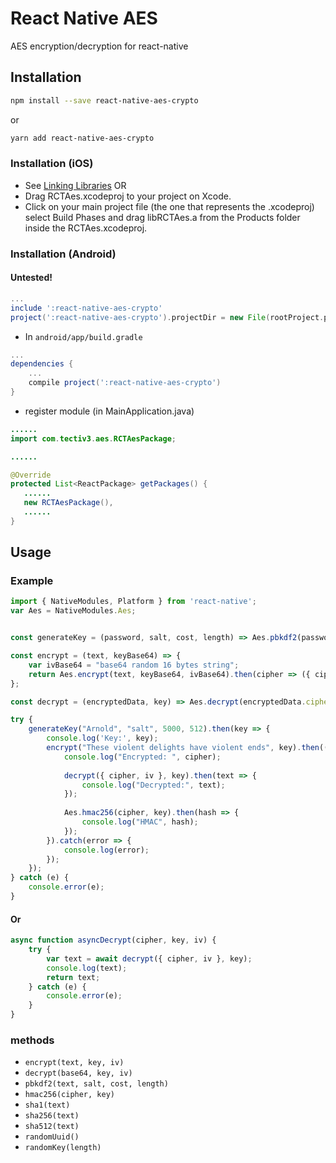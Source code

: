 # React Native AES

AES encryption/decryption for react-native

## Installation
```sh
npm install --save react-native-aes-crypto
```
or
```sh
yarn add react-native-aes-crypto
```
### Installation (iOS)
* See [Linking Libraries](http://facebook.github.io/react-native/docs/linking-libraries-ios.html)
OR
* Drag RCTAes.xcodeproj to your project on Xcode.
* Click on your main project file (the one that represents the .xcodeproj) select Build Phases and drag libRCTAes.a from the Products folder inside the RCTAes.xcodeproj.

### Installation (Android)
#### Untested!
```gradle
...
include ':react-native-aes-crypto'
project(':react-native-aes-crypto').projectDir = new File(rootProject.projectDir, '../node_modules/react-native-aes-crypto/android')
```

* In `android/app/build.gradle`

```gradle
...
dependencies {
    ...
    compile project(':react-native-aes-crypto')
}
```

* register module (in MainApplication.java)

```java
......
import com.tectiv3.aes.RCTAesPackage;

......

@Override
protected List<ReactPackage> getPackages() {
   ......
   new RCTAesPackage(),
   ......
}
```

## Usage

### Example

```js
import { NativeModules, Platform } from 'react-native';
var Aes = NativeModules.Aes;


const generateKey = (password, salt, cost, length) => Aes.pbkdf2(password, salt, cost, length);

const encrypt = (text, keyBase64) => {
    var ivBase64 = "base64 random 16 bytes string";
    return Aes.encrypt(text, keyBase64, ivBase64).then(cipher => ({ cipher, iv: ivBase64 }));
};

const decrypt = (encryptedData, key) => Aes.decrypt(encryptedData.cipher, key, encryptedData.iv);

try {
    generateKey("Arnold", "salt", 5000, 512).then(key => {
        console.log('Key:', key);
        encrypt("These violent delights have violent ends", key).then(({cipher, iv}) => {
            console.log("Encrypted: ", cipher);
            
            decrypt({ cipher, iv }, key).then(text => {
                console.log("Decrypted:", text);
            });
            
            Aes.hmac256(cipher, key).then(hash => {
                console.log("HMAC", hash);
            });
        }).catch(error => {
            console.log(error);
        });
    });
} catch (e) {
    console.error(e);
}
```

#### Or

```js
async function asyncDecrypt(cipher, key, iv) {
    try {
        var text = await decrypt({ cipher, iv }, key);
        console.log(text);
        return text;
    } catch (e) {
        console.error(e);
    }
}
```

### methods

- `encrypt(text, key, iv)`
- `decrypt(base64, key, iv)`
- `pbkdf2(text, salt, cost, length)`
- `hmac256(cipher, key)`
- `sha1(text)`
- `sha256(text)`
- `sha512(text)`
- `randomUuid()`
- `randomKey(length)`
